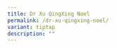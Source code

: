 ```yaml
---
title: Dr Xu QingXing Noel
permalink: /dr-xu-qingxing-noel/
variant: tiptap
description: ""
---
```

